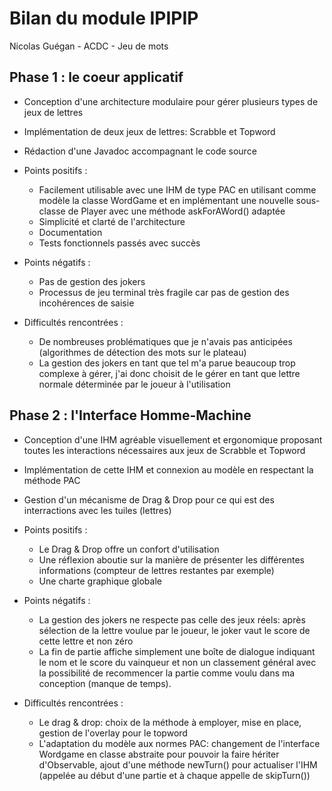 # Bilan du module IPIPIP

Nicolas Guégan - ACDC - Jeu de mots

## Phase 1 : le coeur applicatif
* Conception d'une architecture modulaire pour gérer plusieurs types de jeux de lettres
* Implémentation de deux jeux de lettres: Scrabble et Topword
* Rédaction d'une Javadoc accompagnant le code source

* Points positifs :
	- Facilement utilisable avec une IHM de type PAC en utilisant comme modèle la classe WordGame et en implémentant une nouvelle sous-classe de Player avec une méthode askForAWord() adaptée
	- Simplicité et clarté de l'architecture
	- Documentation
	- Tests fonctionnels passés avec succès
	
* Points négatifs :
	- Pas de gestion des jokers
	- Processus de jeu terminal très fragile car pas de gestion des incohérences de saisie
	
* Difficultés rencontrées :
	- De nombreuses problématiques que je n'avais pas anticipées (algorithmes de détection des mots sur le plateau)
	- La gestion des jokers en tant que tel m'a parue beaucoup trop complexe à gérer, j'ai donc choisit de le gérer en tant que lettre normale déterminée par le joueur à l'utilisation
	
## Phase 2 : l'Interface Homme-Machine
* Conception d'une IHM agréable visuellement et ergonomique proposant toutes les interactions nécessaires aux jeux de Scrabble et Topword
* Implémentation de cette IHM et connexion au modèle en respectant la méthode PAC
* Gestion d'un mécanisme de Drag & Drop pour ce qui est des interractions avec les tuiles (lettres)

* Points positifs :
	- Le Drag & Drop offre un confort d'utilisation
	- Une réflexion aboutie sur la manière de présenter les différentes informations (compteur de lettres restantes par exemple)
	- Une charte graphique globale
	
* Points négatifs :
	- La gestion des jokers ne respecte pas celle des jeux réels: après sélection de la lettre voulue par le joueur, le joker vaut le score de cette lettre et non zéro
	- La fin de partie affiche simplement une boîte de dialogue indiquant le nom et le score du vainqueur et non un classement général avec la possibilité de recommencer la partie comme voulu dans ma conception (manque de temps).
	
* Difficultés rencontrées :
	- Le drag & drop: choix de la méthode à employer, mise en place, gestion de l'overlay pour le topword
	- L'adaptation du modèle aux normes PAC: changement de l'interface Wordgame en classe abstraite pour pouvoir la faire hériter d'Observable, ajout d'une méthode newTurn() pour actualiser l'IHM (appelée au début d'une partie et à chaque appelle de skipTurn())
	